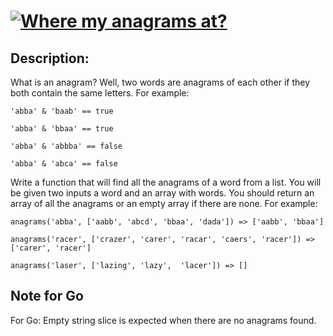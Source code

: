 
# [![Where my anagrams at?](https://www.codewars.com/kata/523a86aa4230ebb5420001e1)](https://www.codewars.com/kata/523a86aa4230ebb5420001e1)

## Description:

What is an anagram? Well, two words are anagrams of each other if they both contain the same letters. For example:
```
'abba' & 'baab' == true

'abba' & 'bbaa' == true

'abba' & 'abbba' == false

'abba' & 'abca' == false
```
Write a function that will find all the anagrams of a word from a list. You will be given two inputs a word and an array with words. You should return an array of all the anagrams or an empty array if there are none. For example:
```
anagrams('abba', ['aabb', 'abcd', 'bbaa', 'dada']) => ['aabb', 'bbaa']

anagrams('racer', ['crazer', 'carer', 'racar', 'caers', 'racer']) => ['carer', 'racer']

anagrams('laser', ['lazing', 'lazy',  'lacer']) => []
```
## Note for Go
For Go: Empty string slice is expected when there are no anagrams found.
